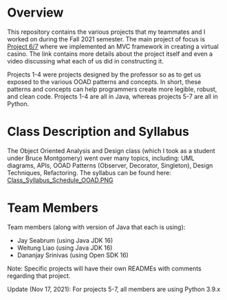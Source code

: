 # Overview
This repository contains the various projects that my teammates and I worked on during the Fall 2021 semester.  The main project of focus is [Project 6/7](https://github.com/xjseabrum/LING5448-OOAD/tree/main/Project6) where we implemented an MVC framework in creating a virtual casino.  The link contains more details about the project itself and even a video discussing what each of us did in constructing it.  

Projects 1-4 were projects designed by the professor so as to get us exposed to the various OOAD patterns and concepts.  In short, these patterns and concepts can help programmers create more legible, robust, and clean code.  Projects 1-4 are all in Java, whereas projects 5-7 are all in Python. 

# Class Description and Syllabus
The Object Oriented Analysis and Design class (which I took as a student under Bruce Montgomery) went over many topics, including:  UML diagrams, APIs, OOAD Patterns (Observer, Decorator, Singleton), Design Techniques, Refactoring.  The syllabus can be found here: [Class_Syllabus_Schedule_OOAD.PNG](https://github.com/xjseabrum/LING5448-OOAD/blob/main/Class_Syllabus_Schedule_OOAD.PNG)

# Team Members

Team members (along with version of Java that each is using):

- Jay Seabrum (using Java JDK 16)
- Weitung Liao (using Java JDK 16)
- Dananjay Srinivas (using Open SDK 16)

Note: Specific projects will have their own READMEs with comments regarding that project.

Update (Nov 17, 2021): For projects 5-7, all members are using Python 3.9.x




